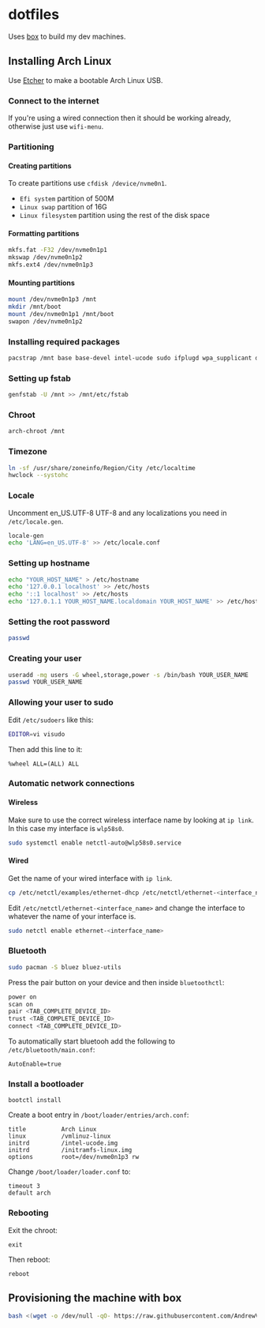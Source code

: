 # dotfiles

Uses [box](https://github.com/AndrewVos/box) to build
my dev machines.

## Installing Arch Linux

Use [Etcher](https://etcher.io/) to make a bootable Arch Linux USB.

### Connect to the internet

If you're using a wired connection then it should be working already,
otherwise just use `wifi-menu`.

### Partitioning

#### Creating partitions

To create partitions use `cfdisk /device/nvme0n1`.

- `Efi system` partition of 500M
- `Linux swap` partition of 16G
- `Linux filesystem` partition using the rest of the disk space

#### Formatting partitions

```bash
mkfs.fat -F32 /dev/nvme0n1p1
mkswap /dev/nvme0n1p2
mkfs.ext4 /dev/nvme0n1p3
```

#### Mounting partitions

```bash
mount /dev/nvme0n1p3 /mnt
mkdir /mnt/boot
mount /dev/nvme0n1p1 /mnt/boot
swapon /dev/nvme0n1p2
```

### Installing required packages

```bash
pacstrap /mnt base base-devel intel-ucode sudo ifplugd wpa_supplicant dialog iw wpa_actiond alsa-utils
```

### Setting up fstab

```bash
genfstab -U /mnt >> /mnt/etc/fstab
```

### Chroot

```bash
arch-chroot /mnt
```

### Timezone

```bash
ln -sf /usr/share/zoneinfo/Region/City /etc/localtime
hwclock --systohc
```

### Locale

Uncomment en_US.UTF-8 UTF-8 and any localizations you need in `/etc/locale.gen`.

```bash
locale-gen
echo 'LANG=en_US.UTF-8' >> /etc/locale.conf
```

### Setting up hostname

```bash
echo "YOUR_HOST_NAME" > /etc/hostname
echo '127.0.0.1	localhost' >> /etc/hosts
echo '::1 localhost' >> /etc/hosts
echo '127.0.1.1	YOUR_HOST_NAME.localdomain YOUR_HOST_NAME' >> /etc/hosts
```

### Setting the root password

```bash
passwd
```

### Creating your user

```bash
useradd -mg users -G wheel,storage,power -s /bin/bash YOUR_USER_NAME
passwd YOUR_USER_NAME

```

### Allowing your user to sudo

Edit `/etc/sudoers` like this:

```bash
EDITOR=vi visudo
```

Then add this line to it:

```
%wheel ALL=(ALL) ALL
```

### Automatic network connections

#### Wireless

Make sure to use the correct wireless interface name by looking at `ip link`.
In this case my interface is `wlp58s0`.

```bash
sudo systemctl enable netctl-auto@wlp58s0.service
```

#### Wired

Get the name of your wired interface with `ip link`.

```bash
cp /etc/netctl/examples/ethernet-dhcp /etc/netctl/ethernet-<interface_name>
```

Edit `/etc/netctl/ethernet-<interface_name>` and change the interface to whatever
the name of your interface is.

```bash
sudo netctl enable ethernet-<interface_name>
```

### Bluetooth

```bash
sudo pacman -S bluez bluez-utils
```

Press the pair button on your device and then inside `bluetoothctl`:

```bash
power on
scan on
pair <TAB_COMPLETE_DEVICE_ID>
trust <TAB_COMPLETE_DEVICE_ID>
connect <TAB_COMPLETE_DEVICE_ID>
```

To automatically start bluetooh add the following to `/etc/bluetooth/main.conf`:

```
AutoEnable=true
```

### Install a bootloader

```
bootctl install
```

Create a boot entry in `/boot/loader/entries/arch.conf`:

```
title          Arch Linux
linux          /vmlinuz-linux
initrd         /intel-ucode.img
initrd         /initramfs-linux.img
options        root=/dev/nvme0n1p3 rw
```

Change `/boot/loader/loader.conf` to:

```
timeout 3
default arch
```

### Rebooting

Exit the chroot:

`exit`

Then reboot:

`reboot`

## Provisioning the machine with box

```bash
bash <(wget -o /dev/null -qO- https://raw.githubusercontent.com/AndrewVos/dotfiles/master/box.sh)
```
